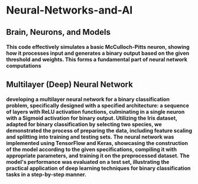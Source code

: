 # Neural-Networks-and-AI
## Brain, Neurons, and Models
#### This code effectively simulates a basic McCulloch-Pitts neuron, showing how it processes input and generates a binary output based on the given threshold and weights. This forms a fundamental part of neural network computations

## Multilayer (Deep) Neural Network
#### developing a multilayer neural network for a binary classification problem, specifically designed with a specified architecture: a sequence of layers with ReLU activation functions, culminating in a single neuron with a Sigmoid activation for binary output. Utilizing the Iris dataset, adapted for binary classification by selecting two species, we demonstrated the process of preparing the data, including feature scaling and splitting into training and testing sets. The neural network was implemented using TensorFlow and Keras, showcasing the construction of the model according to the given specifications, compiling it with appropriate parameters, and training it on the preprocessed dataset. The model's performance was evaluated on a test set, illustrating the practical application of deep learning techniques for binary classification tasks in a step-by-step manner.
